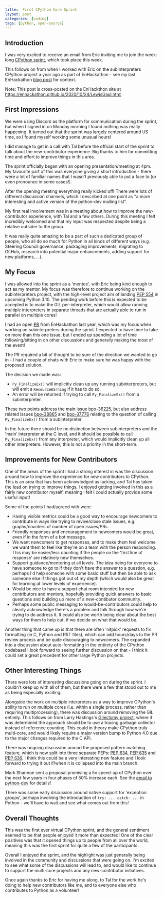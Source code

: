 ```yaml
---
title:  First CPython Core Sprint
layout: post
categories: [coding]
tags: [python, open-source]
---
```


## Introduction

I was very excited to receive an email from Eric inviting me to join the week-long [CPython sprint](https://python-core-sprint-2020.readthedocs.io/), which took place this week.

This follows on from when I worked with Eric on the subinterpreters CPython project a year ago as part of EnHackathon - see my last EnHackathon [blog post](https://enhackathon.github.io/2019/12/11/LewisGaul.html) for context.


Note: This post is cross-posted on the EnHackthon site at <https://enhackathon.github.io/2020/10/24/LewisGaul.html>.


## First Impressions

We were using Discord as the platform for communication during the sprint, but when I signed in on Monday morning I found nothing was really happening. It turned out that the sprint was largely centered around US time, so I found myself working some unusual hours!

I did manage to get in a call with Tal before the official start of the sprint to talk about the new-contributor experience. Big thanks to him for committing time and effort to improve things in this area.

The sprint officially began with an opening presentation/meeting at 4pm. My favourite part of this was everyone giving a short introduction - there were a lot of familiar names that I wasn't previously able to put a face to (or even pronounce in some cases!).

After the opening meeting everything really kicked off! There were lots of different discussion channels, which I described at one point as "a more interesting and active version of the python-dev mailing list".

My first real involvement was in a meeting about how to improve the new-contributor experience, with Tal and a few others. During this meeting I felt incredibly welcomed and that my input was respected despite being a relative outsider to the group.

It was really quite amazing to be a part of such a dedicated group of people, who all do so much for Python in all kinds of different ways (e.g. Steering Council governance, packaging improvements, migrating to GitHub, research into potential major enhancements, adding support for new platforms, ...).


## My Focus

I was allowed into the sprint as a 'mentee', with Eric being kind enough to act as my mentor. My focus was therefore to continue working on the subinterpreters project, with the high-level project aim of landing [PEP 554](https://www.python.org/dev/peps/pep-0554/) in upcoming Python 3.10. The pending work before this is expected to be accepted is to make the GIL per-interpreter, which would allow running multiple interpreters in separate threads that are actually able to run in parallel on multiple cores!

I had an open [PR](https://github.com/python/cpython/pull/17575) from EnHackathon last year, which was my focus when working on subinterpreters during the sprint. I expected to have time to take on more than this one issue, but I ended up spending a lot of time following/sitting in on other discussions and generally making the most of the event!

The PR required a bit of thought to be sure of the direction we wanted to go in - I had a couple of chats with Eric to make sure he was happy with the proposed solution.

The decision we made was:
 - `Py_FinalizeEx()` will implicitly clean up any running subinterpreters, but will emit a `ResourceWarning` if it has to do so.
 - An error will be returned if trying to call `Py_FinalizeEx()` from a subinterpreter.

These two points address the main issue [bpo-36225](https://bugs.python.org/issue36225), but also address related issues [bpo-38865](https://bugs.python.org/issue38865) and [bpo-37776](https://bugs.python.org/issue37776) relating to the question of calling `Py_FinalizeEx()` from a subinterpreter.

In the future there should be no distinction between subinterpreters and the 'main' interpreter at the C level, and it should be possible to call `Py_FinalizeEx()` from any interpreter, which would implicitly clean up all other interpreters. However, this is not a priority in the short-term.


## Improvements for New Contributors

One of the areas of the sprint I had a strong interest in was the discussion around how to improve the experience for new contributors to CPython. This is an area that has been acknowledged as lacking, and Tal has taken the lead on trying to improve things. I enjoyed getting involved in this as a fairly new contributor myself, meaning I felt I could actually provide some useful input!

Some of the points I had/agreed with were:
 - Having visible metrics could be a good way to encourage newcomers to contribute in ways like trying to revive/close stale issues, e.g. graphs/counters of number of open issues/PRs.
 - Friendly responses and encouragement to newcomers would be great, even if in the form of a bot message.
 - We want newcomers to get responses, and to make them feel welcome we want them to feel like they're on a team with the person responding. This may be easier/less daunting if the people on the 'first line of response' are relatively new themselves.
 - Support guidance/mentoring at all levels. The idea being for everyone to have someone to go to if they don't have the answer to a question, e.g. perhaps I'd help someone with some basic stuff but then be able to ask someone else if things got out of my depth (which would also be great for learning at lower levels of experience).
 - Would be nice to have a support chat room intended for new contributors and mentors, hopefully providing quick answers to basic questions and building up more of a new-contibutor community.
 - Perhaps some public messaging to would-be-contributors could help to clearly acknowledge there's a problem and talk through how we're trying to do address it. It could also be worth being clear about the best ways for them to help out, if we decide on what that would be.

Another thing that came up is that there are often 'nitpick' requests to fix formatting (in C, Python and RST files), which can add hours/days to the PR review process and be quite discouraging to newcomers. The expanded into a discussion about auto-formatting in the entirety of the CPython codebase! I look forward to seeing further discussion on that - I think it could set a great precedent for other large Python projects.


## Other Interesting Things

There were lots of interesting discussions going on during the sprint. I couldn't keep up with all of them, but there were a few that stood out to me as being especially exciting.

Alongside the work on multiple interpreters as a way to improve CPython's ability to run on multiple cores (i.e. within a single process, rather than requiring multiprocessing), there was discussion around removing the GIL entirely. This follows on from Larry Hastings's [Gilectomy project](https://pythoncapi.readthedocs.io/gilectomy.html), where it was determined the approach should be to use a tracing garbage collector instead of reference counting. This could in theory make CPython truly multi-core, and would likely require a major version bump to Python 4.0 due to the major changes required to the C API.

There was ongoing discussion around the proposed pattern matching feature, which is now split into three separate PEPs: [PEP 634](https://www.python.org/dev/peps/pep-0634/), [PEP 635](https://www.python.org/dev/peps/pep-0635/) and [PEP 636](https://www.python.org/dev/peps/pep-0636/). I think this could be a very interesting new feature and I look forward to trying it out if/when it is collapsed into the main branch.

Mark Shannon sent a proposal promising a 5x speed-up of CPython over the next few years in four phases of 50% increase each. See the [email to python-dev](https://mail.python.org/archives/list/python-dev@python.org/message/RDXLCH22T2EZDRCBM6ZYYIUTBWQVVVWH/) for details!

There was some early discussion around native support for 'exception groups', perhaps involving the introduction of `try: ... catch: ...` in Python - we'll have to wait and see what comes out from this!


## Overall Thoughts

This was the first ever virtual CPython sprint, and the general sentiment seemed to be that people enjoyed it more than expected! One of the clear positives was that it opened things up to people from all over the world, meaning this was the first sprint for quite a few of the participants.

Overall I enjoyed the sprint, and the highlight was just generally being involved in the community and discussions that were going on. I'm excited to see what some of the discussions will lead to, and would like to continue to support the multi-core projects and any new-contributor initiatives.

Once again thanks to Eric for having me along, to Tal for the work he's doing to help new contributors like me, and to everyone else who contributes to Python as a volunteer!
